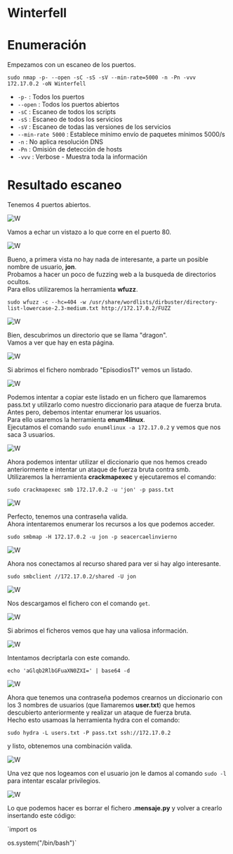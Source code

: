 # Winterfell

# Enumeración

Empezamos con un escaneo de los puertos.

`sudo nmap -p- --open -sC -sS -sV --min-rate=5000 -n -Pn -vvv 172.17.0.2 -oN Winterfell`  

- `-p-` : Todos los puertos
- `--open` : Todos los puertos abiertos
- `-sC` : Escaneo de todos los scripts
- `-sS` : Escaneo de todos los servicios
- `-sV` : Escaneo de todas las versiones de los servicios
- `--min-rate 5000` : Establece mínimo envío de paquetes mínimos 5000/s
- `-n` : No aplica resolución DNS
- `-Pn` : Omisión de detección de hosts
- `-vvv` : Verbose - Muestra toda la información

# Resultado escaneo  

Tenemos 4 puertos abiertos.  

![W](https://github.com/giustiand/DockerLabs-Writeups/blob/main/F%C3%A1cil/images/winterfell/W_1.jpg)     

Vamos a echar un vistazo a lo que corre en el puerto 80.  

![W](https://github.com/giustiand/DockerLabs-Writeups/blob/main/F%C3%A1cil/images/winterfell/W_2.jpg)  

Bueno, a primera vista no hay nada de interesante, a parte un posible nombre de usuario, **jon**.  
Probamos a hacer un poco de fuzzing web a la busqueda de directorios ocultos.  
Para ellos utilizaremos la herramienta **wfuzz**.  

`sudo wfuzz -c --hc=404 -w /usr/share/wordlists/dirbuster/directory-list-lowercase-2.3-medium.txt http://172.17.0.2/FUZZ`  

![W](https://github.com/giustiand/DockerLabs-Writeups/blob/main/F%C3%A1cil/images/winterfell/W_3.jpg)   

Bien, descubrimos un directorio que se llama "dragon".  
Vamos a ver que hay en esta página.  

![W](https://github.com/giustiand/DockerLabs-Writeups/blob/main/F%C3%A1cil/images/winterfell/W_4.jpg)    

Si abrimos el fichero nombrado "EpisodiosT1" vemos un listado.  

![W](https://github.com/giustiand/DockerLabs-Writeups/blob/main/F%C3%A1cil/images/winterfell/W_5.jpg)   

Podemos intentar a copiar este listado en un fichero que llamaremos pass.txt y utilizarlo como nuestro diccionario para ataque de fuerza bruta.  
Antes pero, debemos intentar enumerar los usuarios.  
Para ello usaremos la herramienta **enum4linux**.  
Ejecutamos el comando `sudo enum4linux -a 172.17.0.2` y vemos que nos saca 3 usuarios.  

![W](https://github.com/giustiand/DockerLabs-Writeups/blob/main/F%C3%A1cil/images/winterfell/W_6.jpg)   

Ahora podemos intentar utilizar el diccionario que nos hemos creado anteriormente e intentar un ataque de fuerza bruta contra smb.  
Utilizaremos la herramienta **crackmapexec** y ejecutaremos el comando:  

`sudo crackmapexec smb 172.17.0.2 -u 'jon' -p pass.txt`  

![W](https://github.com/giustiand/DockerLabs-Writeups/blob/main/F%C3%A1cil/images/winterfell/W_7.jpg)     

Perfecto, tenemos una contraseña valida.   
Ahora intentaremos enumerar los recursos a los que podemos acceder.   

`sudo smbmap -H 172.17.0.2 -u jon -p seacercaelinvierno`  

![W](https://github.com/giustiand/DockerLabs-Writeups/blob/main/F%C3%A1cil/images/winterfell/W_8.jpg)   

Ahora nos conectamos al recurso shared para ver si hay algo interesante.   

`sudo smbclient //172.17.0.2/shared -U jon`  

![W](https://github.com/giustiand/DockerLabs-Writeups/blob/main/F%C3%A1cil/images/winterfell/W_9.jpg)    

Nos descargamos el fichero con el comando `get`.  

![W](https://github.com/giustiand/DockerLabs-Writeups/blob/main/F%C3%A1cil/images/winterfell/W_10.jpg)      

Si abrimos el ficheros vemos que hay una valiosa información.  

![W](https://github.com/giustiand/DockerLabs-Writeups/blob/main/F%C3%A1cil/images/winterfell/W_11.jpg)    

Intentamos decriptarla con este comando.  

`echo 'aGlqb2RlbGFuaXN0ZXI=' | base64 -d`  

![W](https://github.com/giustiand/DockerLabs-Writeups/blob/main/F%C3%A1cil/images/winterfell/W_12.jpg)    

Ahora que tenemos una contraseña podemos crearnos un diccionario con los 3 nombres de usuarios (que llamaremos **user.txt**) que hemos descubierto anteriormente y realizar un ataque de fuerza bruta.  
Hecho esto usamoas la herramienta hydra con el comando:  

`sudo hydra -L users.txt -P pass.txt ssh://172.17.0.2 `  

y listo, obtenemos una combinación valida.  

![W](https://github.com/giustiand/DockerLabs-Writeups/blob/main/F%C3%A1cil/images/winterfell/W_13.jpg)     

Una vez que nos logeamos con el usuario jon le damos al comando `sudo -l` para intentar escalar privilegios.  

![W](https://github.com/giustiand/DockerLabs-Writeups/blob/main/F%C3%A1cil/images/winterfell/W_14.jpg)     

Lo que podemos hacer es borrar el fichero **.mensaje.py** y volver a crearlo insertando este código:  

`import os  

os.system("/bin/bash")`










